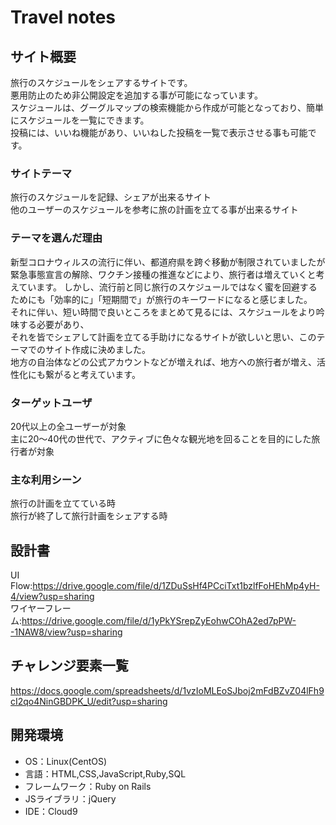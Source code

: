 # Travel notes

## サイト概要
旅行のスケジュールをシェアするサイトです。  
悪用防止のため非公開設定を追加する事が可能になっています。  
スケジュールは、グーグルマップの検索機能から作成が可能となっており、簡単にスケジュールを一覧にできます。  
投稿には、いいね機能があり、いいねした投稿を一覧で表示させる事も可能です。

### サイトテーマ
旅行のスケジュールを記録、シェアが出来るサイト  
他のユーザーのスケジュールを参考に旅の計画を立てる事が出来るサイト

### テーマを選んだ理由
新型コロナウィルスの流行に伴い、都道府県を跨ぐ移動が制限されていましたが  
緊急事態宣言の解除、ワクチン接種の推進などにより、旅行者は増えていくと考えています。
しかし、流行前と同じ旅行のスケジュールではなく蜜を回避するためにも「効率的に」「短期間で」が旅行のキーワードになると感じました。  
それに伴い、短い時間で良いところをまとめて見るには、スケジュールをより吟味する必要があり、  
それを皆でシェアして計画を立てる手助けになるサイトが欲しいと思い、このテーマでのサイト作成に決めました。  
地方の自治体などの公式アカウントなどが増えれば、地方への旅行者が増え、活性化にも繋がると考えています。

### ターゲットユーザ
20代以上の全ユーザーが対象  
主に20～40代の世代で、アクティブに色々な観光地を回ることを目的にした旅行者が対象

### 主な利用シーン
旅行の計画を立てている時  
旅行が終了して旅行計画をシェアする時

## 設計書
UI Flow:https://drive.google.com/file/d/1ZDuSsHf4PCciTxt1bzlfFoHEhMp4yH-4/view?usp=sharing  
ワイヤーフレーム:https://drive.google.com/file/d/1yPkYSrepZyEohwCOhA2ed7pPW--1NAW8/view?usp=sharing

## チャレンジ要素一覧
https://docs.google.com/spreadsheets/d/1vzIoMLEoSJboj2mFdBZvZ04lFh9cI2qo4NinGBDPK_U/edit?usp=sharing

## 開発環境
- OS：Linux(CentOS)
- 言語：HTML,CSS,JavaScript,Ruby,SQL
- フレームワーク：Ruby on Rails
- JSライブラリ：jQuery
- IDE：Cloud9
